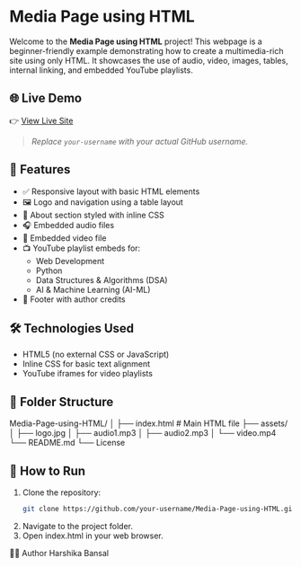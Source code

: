 # Media Page using HTML

Welcome to the **Media Page using HTML** project! This webpage is a beginner-friendly example demonstrating how to create a multimedia-rich site using only HTML. It showcases the use of audio, video, images, tables, internal linking, and embedded YouTube playlists.

## 🌐 Live Demo

👉 [View Live Site](https://your-username.github.io/Media-Page-using-HTML)  
> _Replace `your-username` with your actual GitHub username._

## 📌 Features

- ✅ Responsive layout with basic HTML elements
- 🖼️ Logo and navigation using a table layout
- 📃 About section styled with inline CSS
- 🎧 Embedded audio files
- 🎥 Embedded video file
- 📺 YouTube playlist embeds for:
  - Web Development
  - Python
  - Data Structures & Algorithms (DSA)
  - AI & Machine Learning (AI-ML)
- 📎 Footer with author credits

## 🛠️ Technologies Used

- HTML5 (no external CSS or JavaScript)
- Inline CSS for basic text alignment
- YouTube iframes for video playlists

## 📁 Folder Structure
Media-Page-using-HTML/ 
│ ├── index.html # Main HTML file
├── assets/
│ ├── logo.jpg
│ ├── audio1.mp3
│ ├── audio2.mp3
│ └── video.mp4
└── README.md
└── License

## 🚀 How to Run

1. Clone the repository:
   ```bash
   git clone https://github.com/your-username/Media-Page-using-HTML.git

2. Navigate to the project folder.
3. Open index.html in your web browser.

🙋‍♀️ Author
Harshika Bansal
